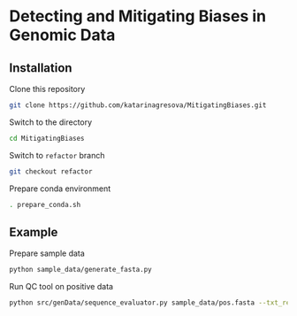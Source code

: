 # Detecting and Mitigating Biases in Genomic Data

## Installation

Clone this repository

```bash
git clone https://github.com/katarinagresova/MitigatingBiases.git
```

Switch to the directory

```bash
cd MitigatingBiases
```

Switch to `refactor` branch

```bash
git checkout refactor
```

Prepare conda environment

```bash
. prepare_conda.sh
```


## Example

Prepare sample data

```bash
python sample_data/generate_fasta.py
```

Run QC tool on positive data

```bash
python src/genData/sequence_evaluator.py sample_data/pos.fasta --txt_report_path sample_data/pos_report.txt --simple_report_path sample_data/pos_simple_report.txt
```
